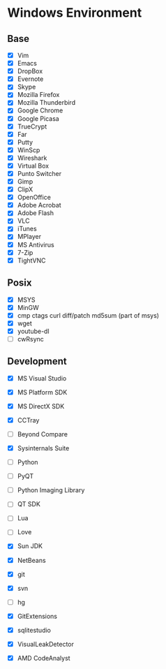 Windows Environment
===================

Base
----
* [x] Vim
* [x] Emacs
* [x] DropBox
* [x] Evernote
* [x] Skype
* [x] Mozilla Firefox
* [x] Mozilla Thunderbird
* [x] Google Chrome
* [x] Google Picasa
* [x] TrueCrypt
* [x] Far
* [x] Putty
* [x] WinScp
* [x] Wireshark
* [x] Virtual Box
* [x] Punto Switcher
* [x] Gimp
* [x] ClipX
* [x] OpenOffice
* [x] Adobe Acrobat
* [x] Adobe Flash
* [x] VLC
* [x] iTunes
* [x] MPlayer
* [x] MS Antivirus
* [x] 7-Zip
* [x] TightVNC

Posix
-----
* [x] MSYS
* [x] MinGW
* [x] cmp ctags curl diff/patch md5sum (part of msys)
* [x] wget
* [x] youtube-dl
* [ ] cwRsync

Development
-----------
* [x] MS Visual Studio
* [x] MS Platform SDK
* [x] MS DirectX SDK
* [x] CCTray

* [ ] Beyond Compare

* [x] Sysinternals Suite

* [ ] Python
* [ ] PyQT
* [ ] Python Imaging Library
* [ ] QT SDK

* [ ] Lua
* [ ] Love

* [x] Sun JDK
* [x] NetBeans

* [x] git
* [x] svn
* [ ] hg

* [x] GitExtensions

* [x] sqlitestudio

* [x] VisualLeakDetector
* [x] AMD CodeAnalyst


